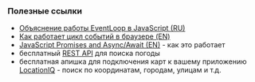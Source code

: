 ### Полезные ссылки

- [Объяснение работы EventLoop в JavaScript (RU)](https://medium.com/devschacht/javascript-eventloop-explained-f2dcf84e36ee)
- [Как работает цикл событий в браузере (EN)](https://itnext.io/how-javascript-works-in-browser-and-node-ab7d0d09ac2f)
- [JavaScript Promises and Async/Await (EN)](https://medium.com/jspoint/javascript-promises-and-async-await-as-fast-as-possible-d7c8c8ff0abc) - как это работает
- бесплатный [REST API](https://weatherstack.com/) для поиска погоды
- бесплатная апишка для подключения карт к вашему приложению [LocationIQ](https://locationiq.com/) - поиск по координатам, городам, улицам и т.д.
